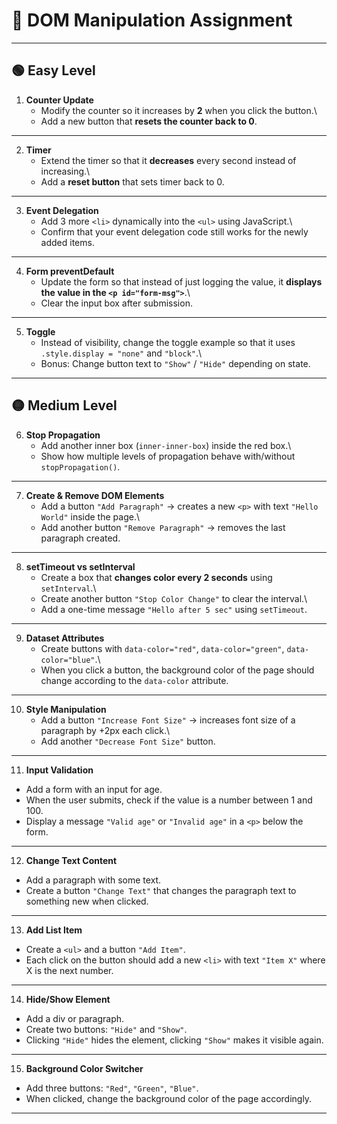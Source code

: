 # 📝 DOM Manipulation Assignment

------------------------------------------------------------------------

## 🟢 Easy Level

1.  **Counter Update**
    -   Modify the counter so it increases by **2** when you click the
        button.\
    -   Add a new button that **resets the counter back to 0**.

------------------------------------------------------------------------

2.  **Timer**
    -   Extend the timer so that it **decreases** every second instead
        of increasing.\
    -   Add a **reset button** that sets timer back to 0.

------------------------------------------------------------------------

3.  **Event Delegation**
    -   Add 3 more `<li>` dynamically into the `<ul>` using JavaScript.\
    -   Confirm that your event delegation code still works for the
        newly added items.

------------------------------------------------------------------------

4.  **Form preventDefault**
    -   Update the form so that instead of just logging the value, it
        **displays the value in the `<p id="form-msg">`**.\
    -   Clear the input box after submission.

------------------------------------------------------------------------

5.  **Toggle**
    -   Instead of visibility, change the toggle example so that it uses
        `.style.display = "none"` and `"block"`.\
    -   Bonus: Change button text to `"Show"` / `"Hide"` depending on
        state.

------------------------------------------------------------------------

## 🟡 Medium Level

6.  **Stop Propagation**
    -   Add another inner box (`inner-inner-box`) inside the red box.\
    -   Show how multiple levels of propagation behave with/without
        `stopPropagation()`.

------------------------------------------------------------------------

7.  **Create & Remove DOM Elements**
    -   Add a button `"Add Paragraph"` → creates a new `<p>` with text
        `"Hello World"` inside the page.\
    -   Add another button `"Remove Paragraph"` → removes the last
        paragraph created.

------------------------------------------------------------------------

8.  **setTimeout vs setInterval**
    -   Create a box that **changes color every 2 seconds** using
        `setInterval`.\
    -   Create another button `"Stop Color Change"` to clear the
        interval.\
    -   Add a one-time message `"Hello after 5 sec"` using `setTimeout`.

------------------------------------------------------------------------

9.  **Dataset Attributes**
    -   Create buttons with `data-color="red"`, `data-color="green"`,
        `data-color="blue"`.\
    -   When you click a button, the background color of the page should
        change according to the `data-color` attribute.

------------------------------------------------------------------------

10. **Style Manipulation**
    -   Add a button `"Increase Font Size"` → increases font size of a
        paragraph by +2px each click.\
    -   Add another `"Decrease Font Size"` button.

------------------------------------------------------------------------

11. **Input Validation**
- Add a form with an input for age.
- When the user submits, check if the value is a number between 1 and 100.
- Display a message `"Valid age"` or `"Invalid age"` in a `<p>` below the form.

------------------------------------------------------------------------

12. **Change Text Content**
- Add a paragraph with some text.
- Create a button `"Change Text"` that changes the paragraph text to something new when clicked.

------------------------------------------------------------------------

13. **Add List Item**
- Create a `<ul>` and a button `"Add Item"`.
- Each click on the button should add a new `<li>` with text `"Item X"` where X is the next number.

------------------------------------------------------------------------

14. **Hide/Show Element**
- Add a div or paragraph.
- Create two buttons: `"Hide"` and `"Show"`.
- Clicking `"Hide"` hides the element, clicking `"Show"` makes it visible again.

------------------------------------------------------------------------

15. **Background Color Switcher**
- Add three buttons: `"Red"`, `"Green"`, `"Blue"`.
- When clicked, change the background color of the page accordingly.

------------------------------------------------------------------------
